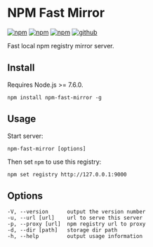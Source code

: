 # NPM Fast Mirror

[![npm][npm-version]][npm]
[![npm][npm-downloads]][npm]
[![npm][npm-license]][npm]
[![github][github-issues]][github]

Fast local npm registry mirror server.

## Install

Requires Node.js >= 7.6.0.

```
npm install npm-fast-mirror -g
```

## Usage

Start server:

```
npm-fast-mirror [options]
```

Then set `npm` to use this registry:

```
npm set registry http://127.0.0.1:9000
```

## Options

```
-V, --version      output the version number
-u, --url [url]    url to serve this server
-p, --proxy [url]  npm registry url to proxy
-d, --dir [path]   storage dir path
-h, --help         output usage information
```

[npm]: https://www.npmjs.com/package/npm-fast-mirror
[npm-version]: https://img.shields.io/npm/v/npm-fast-mirror.svg
[npm-downloads]: https://img.shields.io/npm/dt/npm-fast-mirror.svg
[npm-license]: https://img.shields.io/npm/l/npm-fast-mirror.svg

[github]: https://github.com/Cweili/npm-fast-mirror
[github-issues]: https://img.shields.io/github/issues/Cweili/npm-fast-mirror.svg